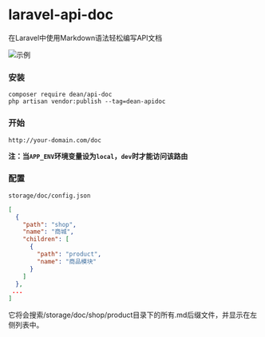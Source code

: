 laravel-api-doc
======
在Laravel中使用Markdown语法轻松编写API文档

![示例](https://hdlovefork.github.io/api-doc/images/demo1.gif)

### 安装

```
composer require dean/api-doc
php artisan vendor:publish --tag=dean-apidoc
```

### 开始

`http://your-domain.com/doc`

**注：当`APP_ENV`环境变量设为`local`，`dev`时才能访问该路由**

### 配置

`storage/doc/config.json`

```json
[
  {
    "path": "shop",
    "name": "商城",
    "children": [
      {
        "path": "product",
        "name": "商品模块"
      }
    ]
  },
 ...
]
```
它将会搜索/storage/doc/shop/product目录下的所有.md后缀文件，并显示在左侧列表中。



